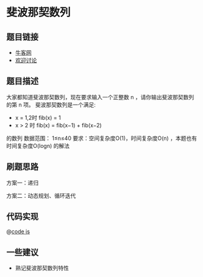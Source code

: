 # 斐波那契数列

## 题目链接

- [牛客网](https://www.nowcoder.com/practice/c6c7742f5ba7442aada113136ddea0c3)
- [欢迎讨论]()

## 题目描述

大家都知道斐波那契数列，现在要求输入一个正整数 n ，请你输出斐波那契数列的第 n 项。
斐波那契数列是一个满足:

- x = 1,2时   fib(x) = 1
- x > 2  时   fib(x) = fib(x−1) + fib(x−2)

的数列
数据范围： 1≤n≤40
要求：空间复杂度O(1)，时间复杂度O(n) ，本题也有时间复杂度O(logn) 的解法

## 刷题思路

方案一：递归

方案二：动态规划、循环迭代

## 代码实现

@[code js](@code/algorithm/剑指/动态规划/fibonacci.js)

## 一些建议

- 熟记斐波那契数列特性
